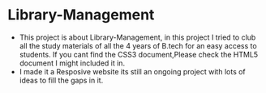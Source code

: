 # Library-Management

* This project is about Library-Management, in this project I tried to club all the study materials of all the 4 years of B.tech for an easy access to students. If you cant find the CSS3 document,Please check the HTML5 document I might included it in.
* I made it a Resposive website 
its still an ongoing project with lots of ideas to fill the gaps in it.
